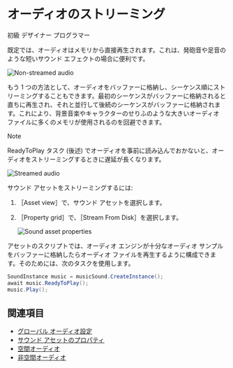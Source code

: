 # オーディオのストリーミング

<span class="badge text-bg-primary">初級</span>
<span class="badge text-bg-success">デザイナー</span>
<span class="badge text-bg-success">プログラマー</span>

既定では、オーディオはメモリから直接再生されます。これは、発砲音や足音のような短いサウンド エフェクトの場合に便利です。

![Non-streamed audio](media/audio-index-non-streamed-audio.png)

もう 1 つの方法として、オーディオをバッファーに格納し、シーケンス順にストリーミングすることもできます。最初のシーケンスがバッファーに格納されると直ちに再生され、それと並行して後続のシーケンスがバッファーに格納されます。これにより、背景音楽やキャラクターのせりふのような大きいオーディオ ファイルに多くのメモリが使用されるのを回避できます。

> [!NOTE]
ReadyToPlay タスク (後述) でオーディオを事前に読み込んでおかないと、オーディオをストリーミングするときに遅延が長くなります。

![Streamed audio](media/audio-index-streamed-audio.png)

サウンド アセットをストリーミングするには:

1. ［Asset view］で、サウンド アセットを選択します。

2. ［Property grid］で、［Stream From Disk］を選択します。

    ![Sound asset properties](media/audio-asset-properties-property-grid.png)

アセットのスクリプトでは、オーディオ エンジンが十分なオーディオ サンプルをバッファーに格納したらオーディオ ファイルを再生するように構成できます。そのためには、次のタスクを使用します。

```cs
SoundInstance music = musicSound.CreateInstance();
await music.ReadyToPlay();
music.Play();
```

## 関連項目
* [グローバル オーディオ設定](global-audio-settings.md)
* [サウンド アセットのプロパティ](sound-asset-properties.md)
* [空間オーディオ](spatialized-audio.md)
* [非空間オーディオ](non-spatialized-audio.md)
